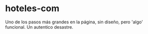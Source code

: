 # hoteles-com
Uno de los pasos más grandes en la página, sin diseño, pero 'algo' funcional.
Un autentico desastre.
